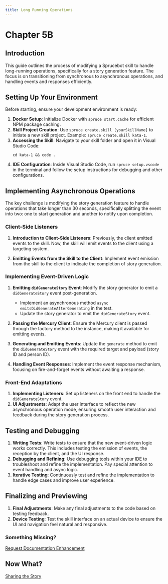 ```yaml
---
title: Long Running Operations
---
```


# Chapter 5B

## Introduction

This guide outlines the process of modifying a Sprucebot skill to handle long-running operations, specifically for a story generation feature. The focus is on transitioning from synchronous to asynchronous operations, and handling events and responses efficiently.

## Setting Up Your Environment

Before starting, ensure your development environment is ready:

1. **Docker Setup**: Initialize Docker with `spruce start.cache` for efficient NPM package caching.
2. **Skill Project Creation**: Use `spruce create.skill [yourSkillName]` to initiate a new skill project. Example: `spruce create.skill kata-1`. 
3. **Accessing the Skill**: Navigate to your skill folder and open it in Visual Studio Code:
   ```shell
   cd kata-1 && code .
   ```
4. **IDE Configuration**: Inside Visual Studio Code, run `spruce setup.vscode` in the terminal and follow the setup instructions for debugging and other configurations.

## Implementing Asynchronous Operations

The key challenge is modifying the story generation feature to handle operations that take longer than 30 seconds, specifically splitting the event into two: one to start generation and another to notify upon completion.

### Client-Side Listeners

1. **Introduction to Client-Side Listeners**: Previously, the client emitted events to the skill. Now, the skill will emit events to the client using a targeting system.

2. **Emitting Events from the Skill to the Client**: Implement event emission from the skill to the client to indicate the completion of story generation.

### Implementing Event-Driven Logic

1. **Emitting `didGenerateStory` Event**: Modify the story generator to emit a `didGenerateStory` event post-generation.
   - Implement an asynchronous method `async emitsDidGenerateAfterGenerating` in the test.
   - Update the story generator to emit the `didGenerateStory` event.

2. **Passing the Mercury Client**: Ensure the Mercury client is passed through the factory method to the instance, making it available for emitting events.

3. **Generating and Emitting Events**: Update the `generate` method to emit the `didGenerateStory` event with the required target and payload (story ID and person ID).

4. **Handling Event Responses**: Implement the event response mechanism, focusing on fire-and-forget events without awaiting a response.

### Front-End Adaptations

1. **Implementing Listeners**: Set up listeners on the front end to handle the `didGenerateStory` event.
2. **UI Adjustments**: Adapt the user interface to reflect the new asynchronous operation mode, ensuring smooth user interaction and feedback during the story generation process.

## Testing and Debugging

1. **Writing Tests**: Write tests to ensure that the new event-driven logic works correctly. This includes testing the emission of events, the reception by the client, and the UI response.
2. **Debugging and Refining**: Use debugging tools within your IDE to troubleshoot and refine the implementation. Pay special attention to event handling and async logic.
3. **Iterative Testing**: Continuously test and refine the implementation to handle edge cases and improve user experience.

## Finalizing and Previewing

1. **Final Adjustments**: Make any final adjustments to the code based on testing feedback.
2. **Device Testing**: Test the skill interface on an actual device to ensure the UI and navigation feel natural and responsive.

### Something Missing?

<div class="grid-buttons">
    <a class="btn" href="https://forms.gle/2ZMtwUxg1egV8sHT8">Request Documentation Enhancement</a>
</div>

## Now What?

<div class="grid-buttons">
    <a class="btn" href="{{ '/training/share-story/' | url }}">Sharing the Story</a>
</div>